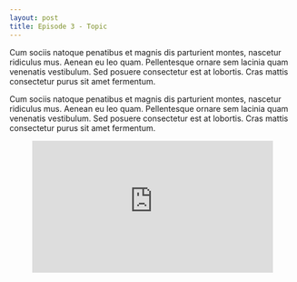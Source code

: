 ```yaml
---
layout: post
title: Episode 3 - Topic
---
```



Cum sociis natoque penatibus et magnis dis parturient montes, nascetur ridiculus mus. Aenean eu leo quam. Pellentesque ornare sem lacinia quam venenatis vestibulum. Sed posuere consectetur est at lobortis. Cras mattis consectetur purus sit amet fermentum.

Cum sociis natoque penatibus et magnis dis parturient montes, nascetur ridiculus mus. Aenean eu leo quam. Pellentesque ornare sem lacinia quam venenatis vestibulum. Sed posuere consectetur est at lobortis. Cras mattis consectetur purus sit amet fermentum.

<figure class="wp-block-embed-wordpress wp-block-embed is-type-rich is-provider-spotify">
    <div class="wp-block-embed__wrapper">
      <iframe title="Spotify Embed: Ep3: Building for Space ft. Transcelestial&#039;s Rohit Jha " width="100%" height="232" allowtransparency="true" frameborder="0" allow="encrypted-media" src="https://open.spotify.com/embed-podcast/episode/1TbZcIMwDHjbyuK48grHZU">
      </iframe>
    </div>
 </figure>